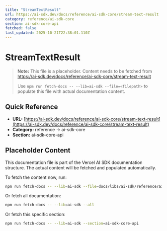 ```yaml
---
title: "StreamTextResult"
url: https://ai-sdk.dev/docs/reference/ai-sdk-core/stream-text-result
category: reference/ai-sdk-core
section: ai-sdk-core-api
fetched: false
last_updated: 2025-10-21T22:38:01.110Z
---
```


# StreamTextResult

> **Note:** This file is a placeholder. Content needs to be fetched from https://ai-sdk.dev/docs/reference/ai-sdk-core/stream-text-result
>
> Use `npm run fetch-docs -- --lib=ai-sdk --file=<filepath>` to populate this file with actual documentation content.

## Quick Reference

- **URL:** [https://ai-sdk.dev/docs/reference/ai-sdk-core/stream-text-result](https://ai-sdk.dev/docs/reference/ai-sdk-core/stream-text-result)
- **Category:** reference → ai-sdk-core
- **Section:** ai-sdk-core-api

## Placeholder Content

This documentation file is part of the Vercel AI SDK documentation structure.
The actual content will be fetched and populated automatically.

To fetch the content now, run:

```bash
npm run fetch-docs -- --lib=ai-sdk --file=docs/libs/ai-sdk/reference/ai-sdk-core/stream-text-result.md
```

Or fetch all documentation:

```bash
npm run fetch-docs -- --lib=ai-sdk --all
```

Or fetch this specific section:

```bash
npm run fetch-docs -- --lib=ai-sdk --section=ai-sdk-core-api
```

